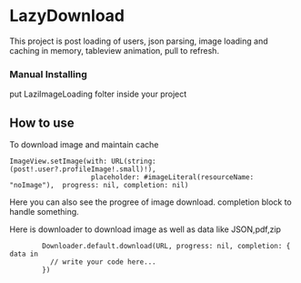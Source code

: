 # LazyDownload

This project is post loading of users, json parsing, image loading and caching in memory, tableview animation, pull to refresh.


### Manual Installing

put LaziImageLoading folter inside your project


## How to use
To download image and maintain cache
```
ImageView.setImage(with: URL(string: (post!.user?.profileImage!.small)!),
                    placeholder: #imageLiteral(resourceName: "noImage"),  progress: nil, completion: nil)
```
Here you can also see the progree of image download. completion block to handle something.

Here is downloader to download image as well as data like JSON,pdf,zip

```
        Downloader.default.download(URL, progress: nil, completion: { data in
          // write your code here...
        })
```

